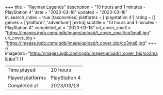 +++
title = "Rayman Legends"
description = "10 hours and 1 minutes - PlayStation 4"
date = "2023-03-18"
updated = "2023-03-18"
in_search_index = true
[taxonomies]
platforms = ['playstation 4']
rating = []
genres = ['platform', 'adventure']
[extra]
subtitle = "10 hours and 1 minutes - PlayStation 4"
completed_at = "2023-03-18"
url_cover_small = "https://images.igdb.com/igdb/image/upload/t_cover_small/co3ma8.jpg"
url_cover_big = "https://images.igdb.com/igdb/image/upload/t_cover_big/co3ma8.jpg"
+++
{{ image(src="https://images.igdb.com/igdb/image/upload/t_cover_big/co3ma8.jpg") }}

|              |            |
| ------------ | ---------- |
| Time played  | 10 hours |
| Played platforms    | PlayStation 4 |
| Completed at | 2023/03/18 |


